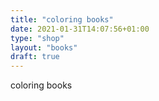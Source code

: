 ```yaml
---
title: "coloring books"
date: 2021-01-31T14:07:56+01:00
type: "shop"
layout: "books"
draft: true
---
```


coloring books